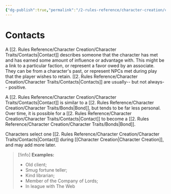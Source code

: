 ```yaml
---
{"dg-publish":true,"permalink":"/2-rules-reference/character-creation/character-traits/contacts/","noteIcon":""}
---
```


# Contacts

A [[2. Rules Reference/Character Creation/Character Traits/Contacts\|Contact]] describes someone that the character has met and has earned some amount of influence or advantage with. This might be a link to a particular faction, or represent a favor owed by an associate. They can be from a character's past, or represent NPCs met during play that the player wishes to retain. [[2. Rules Reference/Character Creation/Character Traits/Contacts\|Contacts]] are usually-- but not always-- positive. 

A [[2. Rules Reference/Character Creation/Character Traits/Contacts\|Contact]] is similar to a [[2. Rules Reference/Character Creation/Character Traits/Bonds\|Bond]], but tends to be far less personal. Over time, it is possible for a [[2. Rules Reference/Character Creation/Character Traits/Contacts\|Contact]] to become a [[2. Rules Reference/Character Creation/Character Traits/Bonds\|Bond]].

Characters select one [[2. Rules Reference/Character Creation/Character Traits/Contacts\|Contact]] during [[Character Creation\|Character Creation]], and may add more later.

>[!info]
>**Examples:** 
>
>- Old client; 
>- Smug fortune teller; 
>- Kind librarian; 
>- Member of the Company of Lords; 
>- In league with The Web   

